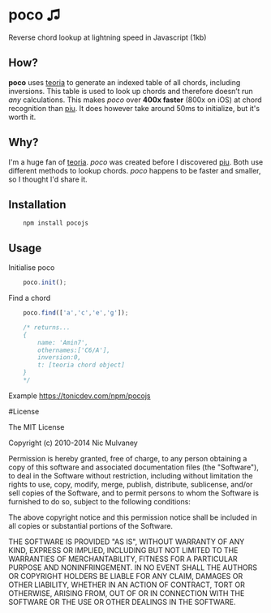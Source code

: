 # poco ♫
Reverse chord lookup at lightning speed in Javascript (1kb)

## How?
**poco** uses [teoria](https://github.com/saebekassebil/teoria) to generate an indexed table of all chords, including inversions. This table is used to look up chords and therefore doesn’t run *any* calculations. This makes *poco* over **400x faster** (800x on iOS) at chord recognition than [piu](https://github.com/saebekassebil/piu). It does however take around 50ms to initialize, but it's worth it.

## Why?
I'm a huge fan of [teoria](https://github.com/saebekassebil/teoria). *poco* was created before I discovered [piu](https://github.com/saebekassebil/piu). Both use different methods to lookup chords. *poco* happens to be faster and smaller, so I thought I'd share it.

## Installation
``` 
	npm install pocojs
```

## Usage

Initialise poco
``` javascript
	poco.init();
```

Find a chord
``` javascript
	poco.find(['a','c','e','g']);

	/* returns...
	{
		name: 'Amin7', 
		othernames:['C6/A'], 
		inversion:0, 
		t: [teoria chord object]
	}
	*/
```
Example https://tonicdev.com/npm/pocojs

#License

The MIT License

Copyright (c) 2010-2014 Nic Mulvaney

Permission is hereby granted, free of charge, to any person obtaining a copy of this software and associated documentation files (the "Software"), to deal in the Software without restriction, including without limitation the rights to use, copy, modify, merge, publish, distribute, sublicense, and/or sell copies of the Software, and to permit persons to whom the Software is furnished to do so, subject to the following conditions:

The above copyright notice and this permission notice shall be included in all copies or substantial portions of the Software.

THE SOFTWARE IS PROVIDED "AS IS", WITHOUT WARRANTY OF ANY KIND, EXPRESS OR IMPLIED, INCLUDING BUT NOT LIMITED TO THE WARRANTIES OF MERCHANTABILITY, FITNESS FOR A PARTICULAR PURPOSE AND NONINFRINGEMENT. IN NO EVENT SHALL THE AUTHORS OR COPYRIGHT HOLDERS BE LIABLE FOR ANY CLAIM, DAMAGES OR OTHER LIABILITY, WHETHER IN AN ACTION OF CONTRACT, TORT OR OTHERWISE, ARISING FROM, OUT OF OR IN CONNECTION WITH THE SOFTWARE OR THE USE OR OTHER DEALINGS IN THE SOFTWARE.


